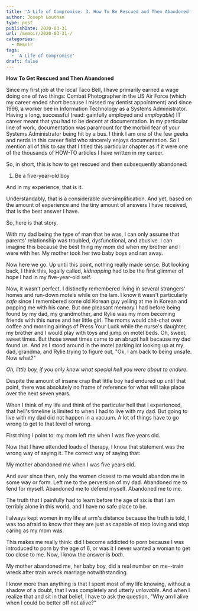 ```yaml
---
title: 'A Life of Compromise: 3. How To Be Rescued and Then Abandoned'
author: Joseph Louthan
type: post
publishDate: 2020-03-31
url: /memoir/2020-03-31-/
categories:
  - Memoir
tags:
  - 'A Life of Compromise'
draft: false
---
```


**How To Get Rescued and Then Abandoned**

Since my first job at the local Taco Bell, I have primarily earned a wage doing one of two things: Combat Photographer in the US Air Force (which my career ended short because I missed my dentist appointment) and since 1996, a worker bee in Information Technology as a Systems Administrator. Having a long, successful (read: gainfully employed and *employable*) IT career meant that you had to be decent at documentation. In my particular line of work, documentation was paramount for the morbid fear of your Systems Administrator being hit by a bus. I think I am one of the few geeks and nerds in this career field who sincerely enjoys documentation. So I mention all of this to say that I titled this particular chapter as if it were one of the thousands of HOW-TO articles I have written in my career.

So, in short, this is how to get rescued and then subsequently abandoned:

1. Be a five-year-old boy

And in my experience, that is it.

Understandably, that is a considerable oversimplification. And yet, based on the amount of experience and the tiny amount of answers I have received, that is the best answer I have.

So, here is that story.

With my dad being the type of man that he was, I can only assume that parents' relationship was troubled, dysfunctional, and abusive. I can imagine this because the best thing my mom did when my brother and I were with her. My mother took her two baby boys and ran away.

Now here we go. Up until this point, nothing really made sense. But looking back, I think this, legally called, *kidnapping* had to be the first glimmer of hope I had in my five-year-old self. 

Now, it wasn't perfect. I distinctly remembered living in several strangers' homes and run-down motels while on the lam. I know it wasn't particularly *safe* since I remembered some old Korean guy yelling at me in Korean and popping me with his cane. But one pleasant memory I had before being found by my dad, my grandmother, and Rylie was my mom becoming friends with this nurse and her little girl. The moms would chit-chat over coffee and morning airings of Press Your Luck while the nurse's daughter, my brother and I would play with toys and jump on motel beds. Oh, sweet, sweet times. But those sweet times came to an abrupt halt because my dad found us. And as I stood around in the motel parking lot looking up at my dad, grandma, and Rylie trying to figure out, "Ok, I am back to being unsafe. Now what?"

*Oh, little boy, if you only knew what special hell you were about to endure.*

Despite the amount of insane crap that little boy had endured up until that point, there was absolutely no frame of reference for what will take place over the next seven years.

When I think of my life and think of the particular hell that I experienced,  that hell's timeline is limited to when I had to live with my dad. But going to live with my dad did not happen in a vacuum. A lot of things have to go wrong to get to that level of wrong.

First thing I point to: my mom left me when I was five years old.

Now that I have attended loads of therapy, I know that statement was the wrong way of saying it. The correct way of saying that:

My mother abandoned me when I was five years old.

And ever since then, only the women closest to me would abandon me in some way or form. Left me to the perversion of my dad. Abandoned me to fend for myself. Abandoned me to defend myself. Abandoned me to me.

The truth that I painfully had to learn before the age of six is that I am terribly alone in this world, and I have no safe place to be.

I always kept women in my life at arm's distance because the truth is told, I was too afraid to know that they are just as capable of stop loving and stop caring as my mom was.

This makes me really think: did I become addicted to porn because I was introduced to porn by the age of 6, or was it I never wanted a woman to get too close to me. Now, I know the answer is *both*.

My mother abandoned me, her baby boy, did a real number on me--train wreck after train wreck marriage notwithstanding.

I know more than anything is that I spent most of my life knowing, without a shadow of a doubt, that I was completely and utterly *unlovable*. And when I realize that and sit in that belief, I have to ask the question, "Why am I alive when I could be better off not alive?"